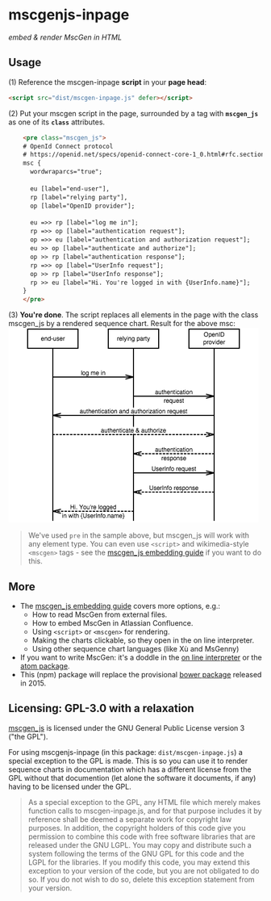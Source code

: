 # mscgenjs-inpage
_embed & render MscGen in HTML_

## Usage
(1) Reference the mscgen-inpage **script** in your **page head**:
```html
<script src="dist/mscgen-inpage.js" defer></script>
```
(2) Put your mscgen script in the page, surrounded by a tag with **`mscgen_js`**
as one of its **`class`** attributes.
```html
    <pre class="mscgen_js">
    # OpenId Connect protocol
    # https://openid.net/specs/openid-connect-core-1_0.html#rfc.section.1.3
    msc {
      wordwraparcs="true";

      eu [label="end-user"],
      rp [label="relying party"],
      op [label="OpenID provider"];

      eu =>> rp [label="log me in"];
      rp =>> op [label="authentication request"];
      op =>> eu [label="authentication and authorization request"];
      eu >> op [label="authenticate and authorize"];
      op >> rp [label="authentication response"];
      rp =>> op [label="UserInfo request"];
      op >> rp [label="UserInfo response"];
      rp >> eu [label="Hi. You're logged in with {UserInfo.name}"];
    }
    </pre>
```

(3) **You're done**. The script replaces all elements in the page with the class
mscgen_js by a rendered sequence chart. Result for the above msc:    
![readme.png](wikum/readme.png)

> We've used `pre` in the sample above, but mscgen_js will work with any
  element type. You can even use `<script>` and wikimedia-style `<mscgen>`
  tags - see the [mscgen_js embedding guide](https://sverweij.github.io/mscgen_js/embed.html)
  if you want to do this.

## More
- The [mscgen_js embedding guide](https://sverweij.github.io/mscgen_js/embed.html)
  covers more options, e.g.:
  - How to read MscGen from external files.
  - How to embed MscGen in Atlassian Confluence.
  - Using `<script>` or `<mscgen>` for rendering.
  - Making the charts clickable, so they open in the on line interpreter.
  - Using other sequence chart languages (like Xù and MsGenny)
- If you want to write MscGen: it's a doddle in the
  [on line interpreter](https://sverweij.github.io/mscgen_js) or the
  [atom package](https://atom.io/packages/mscgen-preview).
- This (npm) package will replace the provisional [bower
  package](https://github.com/mscgenjs/mscgen_js-inpage-package) released
  in 2015.


## Licensing: GPL-3.0 with a relaxation
[mscgen_js](https://github.com/sverweij/mscgen_js) is licensed under the GNU
General Public License version 3 ("the GPL").

For using mscgenjs-inpage (in this package: `dist/mscgen-inpage.js`) a special
exception to the GPL is made. This is so you can use it to render sequence
charts in documentation which has a different license from the GPL without that
documention (let alone the software it documents, if any) having to be licensed
under the GPL.

> As a special exception to the GPL, any HTML file which merely makes function
calls to mscgen-inpage.js, and for that purpose includes it by reference shall
be deemed a separate work for copyright law purposes. In addition, the copyright
holders of this code give you permission to combine this code with free software
libraries that are released under the GNU LGPL. You may copy and distribute such
a system following the terms of the GNU GPL for this code and the LGPL for the
libraries. If you modify this code, you may extend this exception to your
version of the code, but you are not obligated to do so. If you do not wish to
do so, delete this exception statement from your version.
